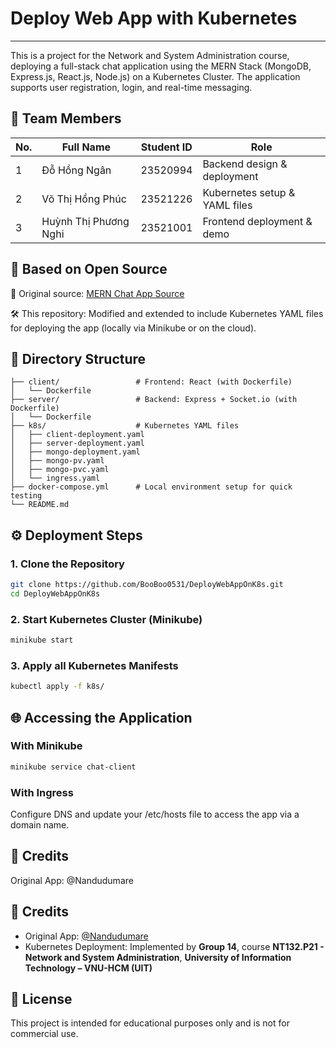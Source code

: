 # Deploy Web App with Kubernetes

---

<p>
  This is a project for the Network and System Administration course, deploying a full-stack chat application using the MERN Stack (MongoDB, Express.js, React.js, Node.js) on a Kubernetes Cluster. The application supports user registration, login, and real-time messaging.
</p>


## 👥 Team Members
| No. | Full Name      | Student ID | Role                          |
|-----|----------------|------------|-------------------------------|
| 1   | Đỗ Hồng Ngân   | 23520994    | Backend design & deployment   |
| 2   | Võ Thị Hồng Phúc     | 23521226    | Kubernetes setup & YAML files |
| 3   | Huỳnh Thị Phương Nghi       | 23521001    | Frontend deployment & demo    |



## 📁 Based on Open Source
🔗 Original source: [MERN Chat App Source](https://github.com/Nandudumare/MERN-CHAT-APP)

🛠️ This repository: Modified and extended to include Kubernetes YAML files for deploying the app (locally via Minikube or on the cloud).

## 🧱 Directory Structure

```
├── client/                 # Frontend: React (with Dockerfile)
│   └── Dockerfile
├── server/                 # Backend: Express + Socket.io (with Dockerfile)
│   └── Dockerfile
├── k8s/                    # Kubernetes YAML files
│   ├── client-deployment.yaml
│   ├── server-deployment.yaml
│   ├── mongo-deployment.yaml
│   ├── mongo-pv.yaml
│   ├── mongo-pvc.yaml
│   └── ingress.yaml
├── docker-compose.yml      # Local environment setup for quick testing
└── README.md
```
## ⚙️ Deployment Steps

### 1. Clone the Repository

```bash
git clone https://github.com/BooBoo0531/DeployWebAppOnK8s.git
cd DeployWebAppOnK8s
````
### 2. Start Kubernetes Cluster (Minikube)
```bash
minikube start
````
### 3. Apply all Kubernetes Manifests
```bash
kubectl apply -f k8s/
````
## 🌐 Accessing the Application
### With Minikube
```bash
minikube service chat-client
````
### With Ingress
Configure DNS and update your /etc/hosts file to access the app via a domain name.

## 👏 Credits
Original App: @Nandudumare

## 👏 Credits

- Original App: [@Nandudumare](https://github.com/Nandudumare)
- Kubernetes Deployment: Implemented by **Group 14**, course **NT132.P21 - Network and System Administration**, **University of Information Technology – VNU-HCM (UIT)**


## 📄 License
This project is intended for educational purposes only and is not for commercial use.
